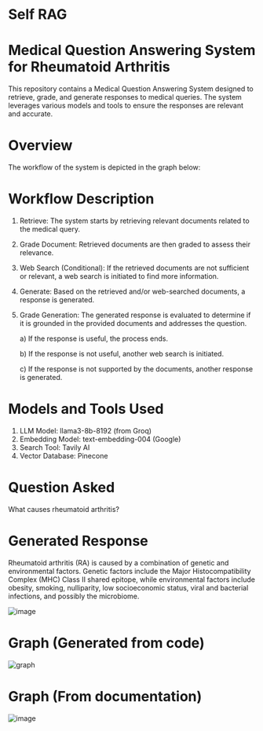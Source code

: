 # Self RAG 

# Medical Question Answering System for Rheumatoid Arthritis
This repository contains a Medical Question Answering System designed to retrieve, grade, and generate responses to medical queries. The system leverages various models and tools to ensure the responses are relevant and accurate.

# Overview
The workflow of the system is depicted in the graph below:


# Workflow Description
1) Retrieve: The system starts by retrieving relevant documents related to the medical query.
2) Grade Document: Retrieved documents are then graded to assess their relevance.
3) Web Search (Conditional): If the retrieved documents are not sufficient or relevant, a web search is initiated to find more information.
4) Generate: Based on the retrieved and/or web-searched documents, a response is generated.
5) Grade Generation: The generated response is evaluated to determine if it is grounded in the provided documents and addresses the question.
   
    a) If the response is useful, the process ends.
   
    b) If the response is not useful, another web search is initiated.
   
    c) If the response is not supported by the documents, another response is generated.

# Models and Tools Used
1) LLM Model: llama3-8b-8192 (from Groq)
2) Embedding Model: text-embedding-004 (Google)
3) Search Tool: Tavily AI
4) Vector Database: Pinecone

# Question Asked
What causes rheumatoid arthritis?

# Generated Response
Rheumatoid arthritis (RA) is caused by a combination of genetic and environmental factors. Genetic factors include the Major Histocompatibility Complex (MHC) Class II shared epitope, while environmental factors include obesity, smoking, nulliparity, low socioeconomic status, viral and bacterial infections, and possibly the microbiome.

![image](https://github.com/gokulsabari22/med_rag/assets/57941940/2d899274-5b56-4265-b745-f189d0c00e7a)


# Graph (Generated from code)
![graph](https://github.com/gokulsabari22/med_rag/assets/57941940/9fe2ea40-7a7d-464e-8590-a7436647037f)

# Graph (From documentation)
![image](https://github.com/gokulsabari22/self_rag/assets/57941940/d4b0c042-3327-46f3-8f25-0323dc8d4295)





